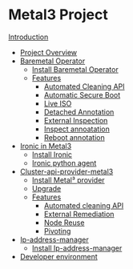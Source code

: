 # Metal3 Project

[Introduction](introduction.md)

- [Project Overview]()
- [Baremetal Operator]()
    - [Install Baremetal Operator]()
    - [Features]()
        - [Automated Cleaning API]()
        - [Automatic Secure Boot]()
        - [Live ISO]()
        - [Detached Annotation]()
        - [External Inspection]()
        - [Inspect annoatation]()
        - [Reboot annotation]()
- [Ironic in Metal3]()
    - [Install Ironic]()
    - [Ironic python agent](ironic/ironic-python-agent.md)
- [Cluster-api-provider-metal3]()
    - [Install Metal³ provider]()
    - [Upgrade]()
    - [Features]()
        - [Automated cleaning API]()
        - [External Remediation]()
        - [Node Reuse]()
        - [Pivoting](capm3/pivoting.md)
- [Ip-address-manager]()
    - [Install Ip-address-manager]()
- [Developer environment]()
